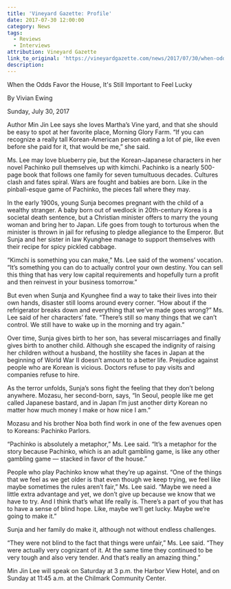 ```yaml
---
title: 'Vineyard Gazette: Profile'
date: 2017-07-30 12:00:00
category: News
tags:
  - Reviews
  - Interviews
attribution: Vineyard Gazette
link_to_original: 'https://vineyardgazette.com/news/2017/07/30/when-odds-favor-house-its-still-important-feel-lucky'
description:
---
```



When the Odds Favor the House, It's Still Important to Feel Lucky

By Vivian Ewing

Sunday, July 30, 2017&nbsp;

Author Min Jin Lee says she loves Martha’s Vine yard, and that she should be easy to spot at her favorite place, Morning Glory Farm. “If you can recognize a really tall Korean-American person eating a lot of pie, like even before she paid for it, that would be me,” she said.

Ms. Lee may love blueberry pie, but the Korean-Japanese characters in her novel Pachinko pull themselves up with kimchi. Pachinko is a nearly 500-page book that follows one family for seven tumultuous decades. Cultures clash and fates spiral. Wars are fought and babies are born. Like in the pinball-esque game of Pachinko, the pieces fall where they may.

In the early 1900s, young Sunja becomes pregnant with the child of a wealthy stranger. A baby born out of wedlock in 20th-century Korea is a societal death sentence, but a Christian minister offers to marry the young woman and bring her to Japan. Life goes from tough to torturous when the minister is thrown in jail for refusing to pledge allegiance to the Emperor. But Sunja and her sister in law Kyunghee manage to support themselves with their recipe for spicy pickled cabbage.

“Kimchi is something you can make,” Ms. Lee said of the womens’ vocation. “It’s something you can do to actually control your own destiny. You can sell this thing that has very low capital requirements and hopefully turn a profit and then reinvest in your business tomorrow.”

But even when Sunja and Kyunghee find a way to take their lives into their own hands, disaster still looms around every corner. “How about if the refrigerator breaks down and everything that we’ve made goes wrong?” Ms. Lee said of her characters’ fate. “There’s still so many things that we can’t control. We still have to wake up in the morning and try again.”

Over time, Sunja gives birth to her son, has several miscarriages and finally gives birth to another child. Although she escaped the indignity of raising her children without a husband, the hostility she faces in Japan at the beginning of World War II doesn’t amount to a better life. Prejudice against people who are Korean is vicious. Doctors refuse to pay visits and companies refuse to hire.

As the terror unfolds, Sunja’s sons fight the feeling that they don’t belong anywhere. Mozasu, her second-born, says, “In Seoul, people like me get called Japanese bastard, and in Japan I’m just another dirty Korean no matter how much money I make or how nice I am.”

Mozasu and his brother Noa both find work in one of the few avenues open to Koreans: Pachinko Parlors.

“Pachinko is absolutely a metaphor,” Ms. Lee said. “It’s a metaphor for the story because Pachinko, which is an adult gambling game, is like any other gambling game — stacked in favor of the house.”

People who play Pachinko know what they’re up against. “One of the things that we feel as we get older is that even though we keep trying, we feel like maybe sometimes the rules aren’t fair,” Ms. Lee said. “Maybe we need a little extra advantage and yet, we don’t give up because we know that we have to try. And I think that’s what life really is. There’s a part of you that has to have a sense of blind hope. Like, maybe we’ll get lucky. Maybe we’re going to make it.”

Sunja and her family do make it, although not without endless challenges.

“They were not blind to the fact that things were unfair,” Ms. Lee said. “They were actually very cognizant of it. At the same time they continued to be very tough and also very tender. And that’s really an amazing thing.”

Min Jin Lee will speak on Saturday at 3 p.m. the Harbor View Hotel, and on Sunday at 11:45 a.m. at the Chilmark Community Center.